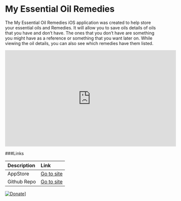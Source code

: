 # My Essential Oil Remedies

The My Essential Oil Remedies iOS application was created to help store your essential oils and Remedies. It will allow you to save oils details of oils that you have and don’t have. The ones that you don’t have are something you might have as a reference or something that you want later on. While viewing the oil details, you can also see which remedies have them listed.

<iframe width="560" height="315" src="https://www.youtube.com/embed/fqGO7gZk9wQ" title="YouTube video player" frameborder="0" allow="accelerometer; autoplay; clipboard-write; encrypted-media; gyroscope; picture-in-picture" allowfullscreen></iframe>

###Links

| Description | Link |     
|:--|:--|
| AppStore | [Go to site](https://apps.apple.com/us/app/my-essential-oil-remedies/id1188303079?ls=1) |
| Github Repo | [Go to site](https://github.com/burnsoftnet/MyEssentialOilRemedies) |
   

[![Donate](https://www.paypalobjects.com/en_US/i/btn/btn_donateCC_LG.gif)](https://www.paypal.com/cgi-bin/webscr?cmd=_s-xclick&hosted_button_id=JSW8XEMQVH4BE)]